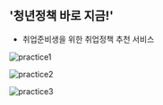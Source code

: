 ## '청년정책 바로 지금!'
- 취업준비생을 위한 취업정책 추천 서비스   
   
![practice1](https://user-images.githubusercontent.com/63590906/158762239-12043f63-9360-44e9-a75d-5935ccfea3fa.gif)   
   
![practice2](https://user-images.githubusercontent.com/63590906/158762243-58763c5a-73cc-405f-9e3e-28fe12891afd.gif)   
  
![practice3](https://user-images.githubusercontent.com/63590906/158762426-579486dc-fe66-434b-a287-09f77d2bbe9a.gif)
